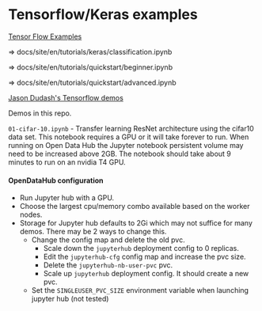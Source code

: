 # Tensorflow/Keras examples

[Tensor Flow Examples](https://github.com/tensorflow/docs.git)

=> docs/site/en/tutorials/keras/classification.ipynb

=> docs/site/en/tutorials/quickstart/beginner.ipynb

=> docs/site/en/tutorials/quickstart/advanced.ipynb

[Jason Dudash's Tensorflow demos](https://github.com/dudash/jupyter-gpu-examples)

Demos in this repo.

`01-cifar-10.ipynb` - Transfer learning ResNet architecture using the cifar10 data set. This notebook requires a GPU or it will take forever to run. When running on Open Data Hub the Jupyter notebook persistent volume may need to be increased above 2GB. The notebook should take about 9 minutes to run on an nvidia T4 GPU. 

#### OpenDataHub configuration

- Run Jupyter hub with a GPU.
- Choose the largest cpu/memory combo available based on the worker nodes.
- Storage for Jupyter hub defaults to 2Gi which may not suffice for many demos. There may be 2 ways to change this.
     - Change the config map and delete the old pvc.
       - Scale down the `jupyterhub` deployment config to 0 replicas. 
       - Edit the `jupyterhub-cfg` config map and increase the pvc size. 
       - Delete the `jupyterhub-nb-user-pvc` pvc.
       - Scale up `jupyterhub` deployment config. It should create a new pvc. 
    - Set the `SINGLEUSER_PVC_SIZE` environment variable when launching jupyter hub (not tested)